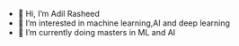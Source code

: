 - 👋 Hi, I’m Adil Rasheed
- 👀 I’m interested in machine learning,AI and deep learning
- 🌱 I’m currently doing masters in ML and AI 


<!---
ibnerasheed/ibnerasheed is a ✨ special ✨ repository because its `README.md` (this file) appears on your GitHub profile.
You can click the Preview link to take a look at your changes.
--->
